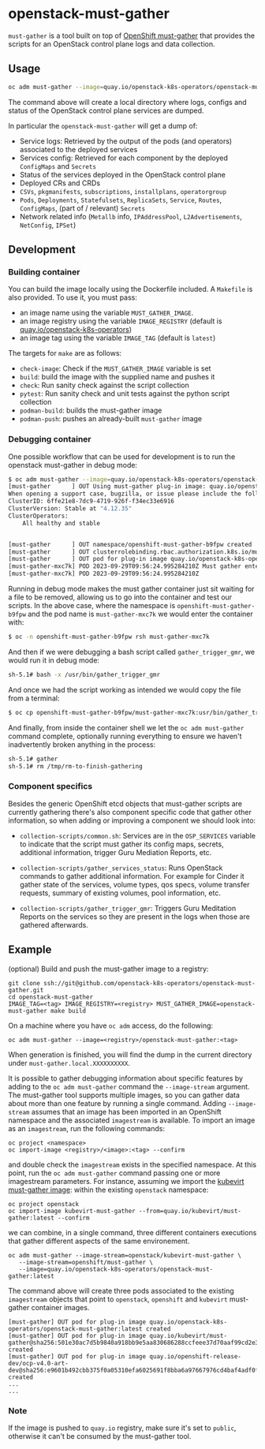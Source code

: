 # openstack-must-gather

`must-gather` is a tool built on top of [OpenShift must-gather](https://github.com/openshift/must-gather)
that provides the scripts for an OpenStack control plane logs and data collection.

## Usage

```sh
oc adm must-gather --image=quay.io/openstack-k8s-operators/openstack-must-gather
```

The command above will create a local directory where logs, configs and status
of the OpenStack control plane services are dumped.

In particular the `openstack-must-gather` will get a dump of:
- Service logs: Retrieved by the output of the pods (and operators) associated to the deployed
  services
- Services config: Retrieved for each component by the deployed `ConfigMaps` and `Secrets`
- Status of the services deployed in the OpenStack control plane
- Deployed CRs and CRDs
- `CSVs`, `pkgmanifests`, `subscriptions`, `installplans`, `operatorgroup`
- `Pods`, `Deployments`, `Statefulsets`, `ReplicaSets`, `Service`, `Routes`, `ConfigMaps`, (part of / relevant) `Secrets`
- Network related info (`Metallb` info, `IPAddressPool`, `L2Advertisements`, `NetConfig`, `IPSet`)

## Development

### Building container

You can build the image locally using the Dockerfile included.
A `Makefile` is also provided. To use it, you must pass:
- an image name using the variable `MUST_GATHER_IMAGE`.
- an image registry using the variable `IMAGE_REGISTRY` (default is [quay.io/openstack-k8s-operators](https://quay.io/openstack-k8s-operators))
- an image tag using the variable `IMAGE_TAG` (default is `latest`)

The targets for `make` are as follows:
- `check-image`: Check if the `MUST_GATHER_IMAGE` variable is set
- `build`: build the image with the supplied name and pushes it
- `check`: Run sanity check against the script collection
- `pytest`: Run sanity check and unit tests against the python script collection
- `podman-build`: builds the must-gather image
- `podman-push`:  pushes an already-built `must-gather` image

### Debugging container

One possible workflow that can be used for development is to run the openstack
must-gather in debug mode:

```bash
$ oc adm must-gather --image=quay.io/openstack-k8s-operators/openstack-must-gather -- gather_debug
[must-gather      ] OUT Using must-gather plug-in image: quay.io/openstack-k8s-operators/openstack-must-gather:latest
When opening a support case, bugzilla, or issue please include the following summary data along with any other requested information:
ClusterID: 6ffe21e8-7dc9-4719-926f-f34ec33e6916
ClusterVersion: Stable at "4.12.35"
ClusterOperators:
	All healthy and stable


[must-gather      ] OUT namespace/openshift-must-gather-b9fpw created
[must-gather      ] OUT clusterrolebinding.rbac.authorization.k8s.io/must-gather-mq6st created
[must-gather      ] OUT pod for plug-in image quay.io/openstack-k8s-operators/openstack-must-gather:latest created
[must-gather-mxc7k] POD 2023-09-29T09:56:24.995284210Z Must gather entering debug mode, will sleep until file /tmp/rm-to-finish-gathering is deleted
[must-gather-mxc7k] POD 2023-09-29T09:56:24.995284210Z
```

Running in debug mode makes the must gather container just sit waiting for a
file to be removed, allowing us to go into the container and test our scripts.
In the above case, where the namespace is `openshift-must-gather-b9fpw` and the
pod name is `must-gather-mxc7k` we would enter the container with:

```bash
$ oc -n openshift-must-gather-b9fpw rsh must-gather-mxc7k
```

And then if we were debugging a bash script called `gather_trigger_gmr`, we
would run it in debug mode:

```bash
sh-5.1# bash -x /usr/bin/gather_trigger_gmr
```

And once we had the script working as intended we would copy the file from a
terminal:

```bash
$ oc cp openshift-must-gather-b9fpw/must-gather-mxc7k:usr/bin/gather_trigger_gmr collection-scripts/gather_trigger_gmr
```

And finally, from  inside the container shell we let the `oc adm must-gather`
command complete, optionally running everything to ensure we haven't
inadvertently broken anything in the process:

```bash
sh-5.1# gather
sh-5.1# rm /tmp/rm-to-finish-gathering
```

### Component specifics

Besides the generic OpenShift etcd objects that must-gather scripts are
currently gathering there's also component specific code that gather other
information, so when adding or improving a component we should look into:

- `collection-scripts/common.sh`: Services are in the `OSP_SERVICES` variable
  to indicate that the script must gather its config maps, secrets, additional
  information, trigger Guru Mediation Reports, etc.

- `collection-scripts/gather_services_status`: Runs OpenStack commands to
  gather additional information. For example for Cinder it gather state of the
  services, volume types, qos specs, volume transfer requests, summary of
  existing volumes, pool information, etc.

- `collection-scripts/gather_trigger_gmr`: Triggers Guru Meditation Reports on
  the services so they are present in the logs when those are gathered
  afterwards.


## Example

(optional) Build and push the must-gather image to a registry:

```
git clone ssh://git@github.com/openstack-k8s-operators/openstack-must-gather.git
cd openstack-must-gather
IMAGE_TAG=<tag> IMAGE_REGISTRY=<registry> MUST_GATHER_IMAGE=openstack-must-gather make build
```

On a machine where you have `oc adm` access, do the following:

```
oc adm must-gather --image=<registry>/openstack-must-gather:<tag>
```

When generation is finished, you will find the dump in the current directory
under `must-gather.local.XXXXXXXXXX`.

It is possible to gather debugging information about specific features by adding
to the `oc adm must-gather` command the `--image-stream` argument.
The must-gather tool supports multiple images, so you can gather data about more
than one feature by running a single command.
Adding `--image-stream` assumes that an image has been imported in an OpenShift
namespace and the associated `imagestream` is available.
To import an image as an `imagestream`, run the following commands:

```
oc project <namespace>
oc import-image <registry>/<image>:<tag> --confirm
```

and double check the `imagestream` exists in the specified namespace.
At this point, run the `oc adm must-gather` command passing one or more
imagestream parameters.
For instance, assuming we import the [kubevirt must-gather image](quay.io/kubevirt/must-gather:latest):
within the existing `openstack` namespace:

```
oc project openstack
oc import-image kubevirt-must-gather --from=quay.io/kubevirt/must-gather:latest --confirm
```
we can combine, in a single command, three different containers executions that
gather different aspects of the same environement.

```
oc adm must-gather --image-stream=openstack/kubevirt-must-gather \
   --image-stream=openshift/must-gather \
   --image=quay.io/openstack-k8s-operators/openstack-must-gather:latest
```

The command above will create three pods associated to the existing `imagestream`
objects that point to `openstack`, `openshift` and `kubevirt` must-gather container
images.

```
[must-gather] OUT pod for plug-in image quay.io/openstack-k8s-operators/openstack-must-gather:latest created
[must-gather] OUT pod for plug-in image quay.io/kubevirt/must-gather@sha256:501e30ac7d5b9840a918bb9e5aa830686288ccfeee37d70aaf99cd2e302a2bb0 created
[must-gather] OUT pod for plug-in image quay.io/openshift-release-dev/ocp-v4.0-art-dev@sha256:e9601b492cbb375f0a05310efa6025691f8bba6a97667976cd4baf4adf0f244c created
...
...
```

### Note

If the image is pushed to `quay.io` registry, make sure it's set to `public`,
otherwise it can't be consumed by the must-gather tool.
